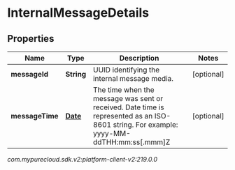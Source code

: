 # InternalMessageDetails


## Properties

| Name | Type | Description | Notes |
| ------------ | ------------- | ------------- | ------------- |
| **messageId** | **String** | UUID identifying the internal message media. |  [optional] |
| **messageTime** | [**Date**](Date) | The time when the message was sent or received. Date time is represented as an ISO-8601 string. For example: yyyy-MM-ddTHH:mm:ss[.mmm]Z |  [optional] |




_com.mypurecloud.sdk.v2:platform-client-v2:219.0.0_
